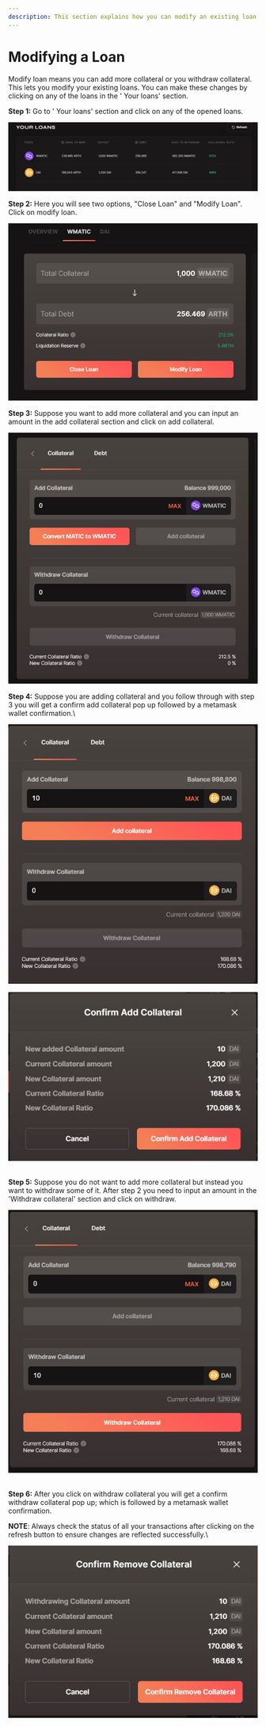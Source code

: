 ```yaml
---
description: This section explains how you can modify an existing loan
---
```


# Modifying a Loan

Modify loan means you can add more collateral or you withdraw collateral. This lets you modify your existing loans. You can make these changes by clicking on any of the loans in the ' Your loans' section.

**Step 1:** Go to ' Your loans' section and click on any of the opened loans.

![](<../.gitbook/assets/your loans.jpg>)

**Step 2:** Here you will see two options, "Close Loan" and "Modify Loan". Click on modify loan.

![](<../.gitbook/assets/modify close.jpg>)

**Step 3:** Suppose you want to add more collateral and you can input an amount in the add collateral section and click on add collateral.

![](<../.gitbook/assets/withdraw add.jpg>)

**Step 4:** Suppose you are adding collateral and you follow through with step 3 you will get a confirm add collateral pop up followed by a metamask wallet confirmation.\\

![](<../.gitbook/assets/add collateral (1).jpg>)

![](<../.gitbook/assets/confirm ad.jpg>)

\
**Step 5:** Suppose you do not want to add more collateral but instead you want to withdraw some of it. After step 2 you need to input an amount in the 'Withdraw collateral' section and click on withdraw.

![](<../.gitbook/assets/withdraw collateral .jpg>)

\
**Step 6:** After you click on withdraw collateral you will get a confirm withdraw collateral pop up; which is followed by a metamask wallet confirmation.

**NOTE**: Always check the status of all your transactions after clicking on the refresh button to ensure changes are reflected successfully.\\

![](<../.gitbook/assets/confirm withdraw (1).jpg>)
